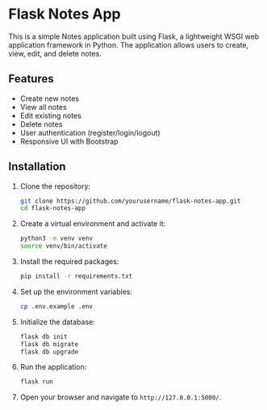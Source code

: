 # Flask Notes App

This is a simple Notes application built using Flask, a lightweight WSGI web application framework in Python. The application allows users to create, view, edit, and delete notes.

## Features

- Create new notes
- View all notes
- Edit existing notes
- Delete notes
- User authentication (register/login/logout)
- Responsive UI with Bootstrap

## Installation

1. Clone the repository:
    ```bash
    git clone https://github.com/yourusername/flask-notes-app.git
    cd flask-notes-app
    ```

2. Create a virtual environment and activate it:
    ```bash
    python3 -m venv venv
    source venv/bin/activate
    ```

3. Install the required packages:
    ```bash
    pip install -r requirements.txt
    ```

4. Set up the environment variables:
    ```bash
    cp .env.example .env
    ```

5. Initialize the database:
    ```bash
    flask db init
    flask db migrate
    flask db upgrade
    ```

6. Run the application:
    ```bash
    flask run
    ```

7. Open your browser and navigate to `http://127.0.0.1:5000/`.
